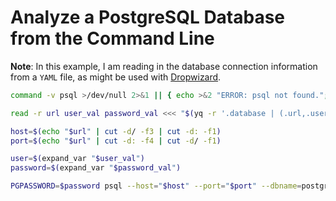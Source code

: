 # Analyze a PostgreSQL Database from the Command Line

**Note**: In this example, I am reading in the database connection information from a `YAML` file, as might be used with [Dropwizard](https://www.dropwizard.io/en/stable/).

```bash
command -v psql >/dev/null 2>&1 || { echo >&2 "ERROR: psql not found."; exit 1; }

read -r url user_val password_val <<< "$(yq -r '.database | (.url,.user,.password)' < /config.yml | xargs)"

host=$(echo "$url" | cut -d/ -f3 | cut -d: -f1)
port=$(echo "$url" | cut -d: -f4 | cut -d/ -f1)

user=$(expand_var "$user_val")
password=$(expand_var "$password_val")

PGPASSWORD=$password psql --host="$host" --port="$port" --dbname=postgres --username="$user" -c 'ANALYZE VERBOSE;'
```
